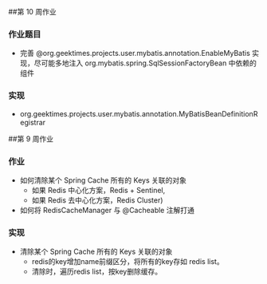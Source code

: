 ##第 10 周作业
### 作业题目
* 完善 @org.geektimes.projects.user.mybatis.annotation.EnableMyBatis 实现，尽可能多地注入 org.mybatis.spring.SqlSessionFactoryBean 中依赖的组件
### 实现
* org.geektimes.projects.user.mybatis.annotation.MyBatisBeanDefinitionRegistrar


##第 9 周作业
### 作业
* 如何清除某个 Spring Cache 所有的 Keys 关联的对象
    * 如果 Redis 中心化方案，Redis + Sentinel,
    * 如果 Redis 去中心化方案，Redis Cluster)
* 如何将 RedisCacheManager 与 @Cacheable 注解打通
  
### 实现
* 清除某个 Spring Cache 所有的 Keys 关联的对象
    * redis的key增加name前缀区分，将所有的key存如 redis list。
    * 清除时，遍历redis list，按key删除缓存。
 